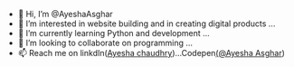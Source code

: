 - 👋 Hi, I’m @AyeshaAsghar
- 👀 I’m interested in website building and in creating digital products ...
- 🌱 I’m currently learning Python and development ...
- 💞️ I’m looking to collaborate on programming ...
- 📫 Reach me on  linkdIn([Ayesha chaudhry](https://www.linkedin.com/in/ayesha-asghar-442773238/))...Codepen[(@Ayesha Asghar](https://codepen.io/Ayesha-Ch))

<!---
Coerando-suthe127/Coerando-suthe127 is a ✨ special ✨ repository because its `README.md` (this file) appears on your GitHub profile.
You can click the Preview link to take a look at your changes.
--->
